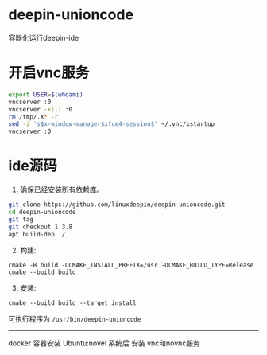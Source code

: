 # deepin-unioncode
容器化运行deepin-ide

# 开启vnc服务

```bash
export USER=$(whoami)
vncserver :0
vncserver -kill :0
rm /tmp/.X* -r
sed -i 's$x-window-manager$xfce4-session$' ~/.vnc/xstartup
vncserver :0
```

# ide源码

1. 确保已经安装所有依赖库。

```bash
git clone https://github.com/linuxdeepin/deepin-unioncode.git
cd deepin-unioncode
git tag
git checkout 1.3.8
apt build-dep ./
```

2. 构建:

```shell
cmake -B build -DCMAKE_INSTALL_PREFIX=/usr -DCMAKE_BUILD_TYPE=Release
cmake --build build
```

3. 安装:

```shell
cmake --build build --target install
```

可执行程序为 `/usr/bin/deepin-unioncode`

----

docker 容器安装 Ubuntu:novel 系统后 安装 vnc和novnc服务